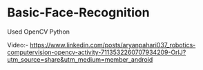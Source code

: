 # Basic-Face-Recognition
Used OpenCV Python 


Video:- https://www.linkedin.com/posts/aryanpahari037_robotics-computervision-opencv-activity-7113532260707934209-OrlJ?utm_source=share&utm_medium=member_android